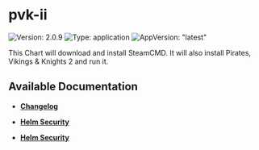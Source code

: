 # pvk-ii

![Version: 2.0.9](https://img.shields.io/badge/Version-2.0.9-informational?style=flat-square) ![Type: application](https://img.shields.io/badge/Type-application-informational?style=flat-square) ![AppVersion: "latest"](https://img.shields.io/badge/AppVersion-"latest"-informational?style=flat-square)

This Chart will download and install SteamCMD. It will also install Pirates, Vikings &amp; Knights 2 and run it.

## Available Documentation

- [**Changelog**](CHANGELOG)

- [**Helm Security**](container-security)

- [**Helm Security**](helm-security)


